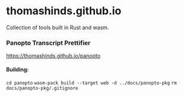 # thomashinds.github.io

Collection of tools built in Rust and wasm.

### Panopto Transcript Prettifier
https://thomashinds.github.io/panopto

#### Building:
`cd panopto`
`wasm-pack build --target web -d ../docs/panopto-pkg`
`rm docs/panopto-pkg/.gitignore`